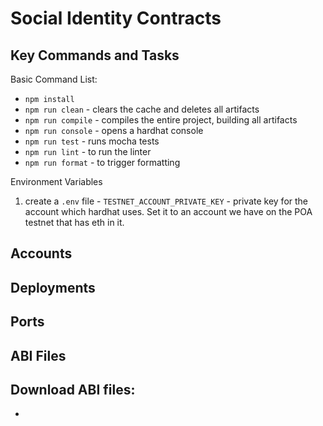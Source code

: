 # Social Identity Contracts
 
## Key Commands and Tasks
Basic Command List:
- `npm install`
- `npm run clean` - clears the cache and deletes all artifacts
- `npm run compile` - compiles the entire project, building all artifacts
- `npm run console` - opens a hardhat console
- `npm run test` - runs mocha tests
- `npm run lint` - to run the linter
- `npm run format` - to trigger formatting 

Environment Variables
1. create a `.env` file - 
`TESTNET_ACCOUNT_PRIVATE_KEY` - private key for the account which  hardhat uses. Set it to an account
we have on the POA testnet that has eth in it. 

## Accounts

## Deployments

## Ports

## ABI Files
Download ABI files:
- 
- 
